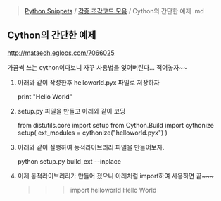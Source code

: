 > [Python Snippets](../README.md) / [각종 조각코드 모음](README.md) / Cython의 간단한 예제 .md
## Cython의 간단한 예제 
http://mataeoh.egloos.com/7066025


가끔씩 쓰는 cython이다보니 자꾸 사용법을 잊어버린다... 적어놓자~~

1) 아래와 같이 작성한후 helloworld.pyx 파일로 저장하자

    print "Hello World"


2) setup.py 파일을 만들고 아래와 같이 코딩

    from distutils.core import setup
    from Cython.Build import cythonize
    setup( ext_modules = cythonize("helloworld.pyx") )  


3) 아래와 같이 실행하여 동적라이브러리 파일을 만들어보자.

    python setup.py build_ext --inplace



4) 이제 동적라이브러리가 만들어 졌으니 아래처럼 import하여 사용하면 끝~~~

    >>> import helloworld
    Hello World
